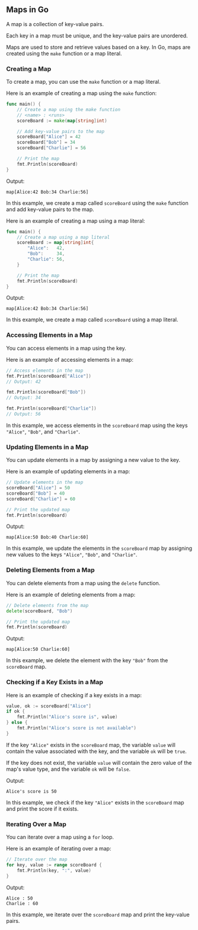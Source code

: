 ## Maps in Go

A map is a collection of key-value pairs.

Each key in a map must be unique, and the key-value pairs are unordered.

Maps are used to store and retrieve values based on a key. In Go, maps are created using the `make` function or a map literal.

### Creating a Map

To create a map, you can use the `make` function or a map literal.

Here is an example of creating a map using the `make` function:

```go
func main() {
    // Create a map using the make function
    // <name> : <runs>
    scoreBoard := make(map[string]int)

    // Add key-value pairs to the map
    scoreBoard["Alice"] = 42
    scoreBoard["Bob"] = 34
    scoreBoard["Charlie"] = 56

    // Print the map
    fmt.Println(scoreBoard)
}
```

Output:

```
map[Alice:42 Bob:34 Charlie:56]
```

In this example, we create a map called `scoreBoard` using the `make` function and add key-value pairs to the map.

Here is an example of creating a map using a map literal:

```go
func main() {
    // Create a map using a map literal
    scoreBoard := map[string]int{
        "Alice":   42,
        "Bob":     34,
        "Charlie": 56,
    }

    // Print the map
    fmt.Println(scoreBoard)
}
```

Output:

```
map[Alice:42 Bob:34 Charlie:56]
```

In this example, we create a map called `scoreBoard` using a map literal.

### Accessing Elements in a Map

You can access elements in a map using the key.

Here is an example of accessing elements in a map:

```go
// Access elements in the map
fmt.Println(scoreBoard["Alice"])
// Output: 42

fmt.Println(scoreBoard["Bob"])
// Output: 34

fmt.Println(scoreBoard["Charlie"])
// Output: 56
```

In this example, we access elements in the `scoreBoard` map using the keys `"Alice"`, `"Bob"`, and `"Charlie"`.

### Updating Elements in a Map

You can update elements in a map by assigning a new value to the key.

Here is an example of updating elements in a map:

```go
// Update elements in the map
scoreBoard["Alice"] = 50
scoreBoard["Bob"] = 40
scoreBoard["Charlie"] = 60

// Print the updated map
fmt.Println(scoreBoard)
```

Output:

```
map[Alice:50 Bob:40 Charlie:60]
```

In this example, we update the elements in the `scoreBoard` map by assigning new values to the keys `"Alice"`, `"Bob"`, and `"Charlie"`.

### Deleting Elements from a Map

You can delete elements from a map using the `delete` function.

Here is an example of deleting elements from a map:

```go
// Delete elements from the map
delete(scoreBoard, "Bob")

// Print the updated map
fmt.Println(scoreBoard)
```

Output:

```
map[Alice:50 Charlie:60]
```

In this example, we delete the element with the key `"Bob"` from the `scoreBoard` map.

### Checking if a Key Exists in a Map

Here is an example of checking if a key exists in a map:

```go
value, ok := scoreBoard["Alice"]
if ok {
    fmt.Println("Alice's score is", value)
} else {
    fmt.Println("Alice's score is not available")
}
```

If the key `"Alice"` exists in the `scoreBoard` map, the variable `value` will contain the value associated with the key, and the variable `ok` will be `true`.

If the key does not exist, the variable `value` will contain the zero value of the map's value type, and the variable `ok` will be `false`.

Output:

```
Alice's score is 50
```

In this example, we check if the key `"Alice"` exists in the `scoreBoard` map and print the score if it exists.

### Iterating Over a Map

You can iterate over a map using a `for` loop.

Here is an example of iterating over a map:

```go
// Iterate over the map
for key, value := range scoreBoard {
    fmt.Println(key, ":", value)
}
```

Output:

```
Alice : 50
Charlie : 60
```

In this example, we iterate over the `scoreBoard` map and print the key-value pairs.
